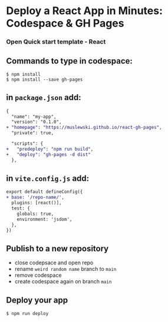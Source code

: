 # Deploy a React App in Minutes: Codespace & GH Pages

### Open Quick start template - React

## Commands to type in codespace:
```shell
$ npm install
$ npm install --save gh-pages
```


## in `package.json` add:
```diff
{
  "name": "my-app",
  "version": "0.1.0",
+ "homepage": "https://muslewski.github.io/react-gh-pages",
  "private": true,

  "scripts": {
+   "predeploy": "npm run build",
+   "deploy": "gh-pages -d dist"
  },
```

## in `vite.config.js` add:
```diff
export default defineConfig({
+ base: '/repo-name/',
  plugins: [react()],
  test: {
    globals: true,
    environment: 'jsdom',
  },
})
```

## Publish to a new repository
- close codepsace and open repo
- rename `weird random name` branch to `main`
- remove codespace
- create codespace again on branch `main`


## Deploy your app
```shell
$ npm run deploy
```
